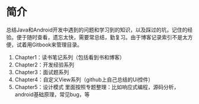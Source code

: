 # 简介

总结Java和Android开发中遇到的问题和学习到的知识，以及踩过的坑，记住的经验。便于随时查看，遗忘太快，需要常总结，勤复习。由于博客记录索引不是太方便，试着用Gitbook来管理目录。
1. Chapter1：读书笔记系列（包括看到书和博客）
2. Chapter2：开发经验系列
3. Chapter3：面试题系列
4. Chapter4：自定义View系列（github上自己总结的Ui控件）
5. Chapter5：设计模式
里面按照专题整理：比如响应式编程，源码分析，android基础原理，常见bug，等
